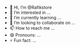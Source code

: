 - 👋 Hi, I’m @Rafikstore
- 👀 I’m interested in ...
- 🌱 I’m currently learning ...
- 💞️ I’m looking to collaborate on ...
- 📫 How to reach me ...
- 😄 Pronouns: ...
- ⚡ Fun fact: ...

<!---
Rafikstore/Rafikstore is a ✨ special ✨ repository because its `README.md` (this file) appears on your GitHub profile.
You can click the Preview link to take a look at your changes.
--->
